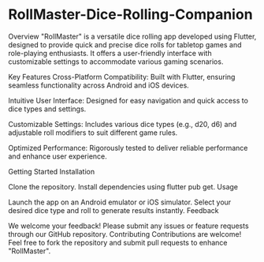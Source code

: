 # RollMaster-Dice-Rolling-Companion

Overview
"RollMaster" is a versatile dice rolling app developed using Flutter, designed to provide quick and precise dice rolls for tabletop games and role-playing enthusiasts. It offers a user-friendly interface with customizable settings to accommodate various gaming scenarios.

Key Features
Cross-Platform Compatibility: Built with Flutter, ensuring seamless functionality across Android and iOS devices.

Intuitive User Interface: Designed for easy navigation and quick access to dice types and settings.

Customizable Settings: Includes various dice types (e.g., d20, d6) and adjustable roll modifiers to suit different game rules.

Optimized Performance: Rigorously tested to deliver reliable performance and enhance user experience.

Getting Started
Installation

Clone the repository.
Install dependencies using flutter pub get.
Usage

Launch the app on an Android emulator or iOS simulator.
Select your desired dice type and roll to generate results instantly.
Feedback

We welcome your feedback! Please submit any issues or feature requests through our GitHub repository.
Contributing
Contributions are welcome! Feel free to fork the repository and submit pull requests to enhance "RollMaster".
